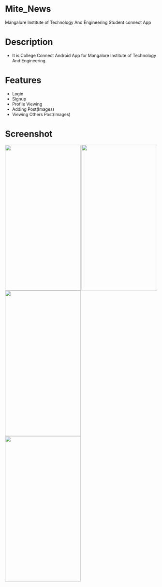 # Mite_News
Mangalore Institute of Technology And Engineering Student connect App

# Description  
- It is College Connect Android App for Mangalore Institute of Technology And Engineering.

# Features  
- Login
- Signup
- Profile Viewing
- Adding Post(Images)
- Viewing Others Post(Images)

# Screenshot  
<img align="left" src="https://user-images.githubusercontent.com/80502833/175073317-4ca2ec28-dc90-42b8-ace3-2503c88b9231.jpg" width="250" height="480" />
<img align="left" src="https://user-images.githubusercontent.com/80502833/175073803-4ed4258a-fe7c-4f19-9977-d7acd7bc02a6.jpg" width="250" height="480" />
<img  src="https://user-images.githubusercontent.com/80502833/175073994-9626ee65-8dfd-4727-a623-1ae17753af9e.jpg" width="250" height="480" />

<img align="left" src="https://user-images.githubusercontent.com/80502833/175074333-87b66d4a-1a13-4ffc-977b-4ad088b7f962.jpg" width="250" height="480" />

